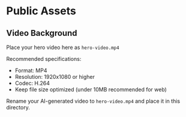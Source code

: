 # Public Assets

## Video Background

Place your hero video here as `hero-video.mp4`

Recommended specifications:
- Format: MP4
- Resolution: 1920x1080 or higher
- Codec: H.264
- Keep file size optimized (under 10MB recommended for web)

Rename your AI-generated video to `hero-video.mp4` and place it in this directory.

